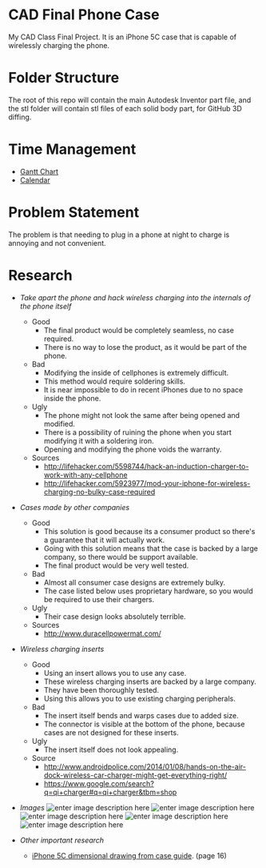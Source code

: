 CAD Final Phone Case
====================

My CAD Class Final Project. It is an iPhone 5C case that is capable of wirelessly charging the phone.

Folder Structure
================

The root of this repo will contain the main Autodesk Inventor part file, and the stl folder will contain stl files of each solid body part, for GitHub 3D diffing.

Time Management
===============

- [Gantt Chart](https://docs.google.com/spreadsheet/ccc?key=0ApMipExNfk0fdC1INjVVWElmLWdGQXZFMVN3V3RhX0E&usp=sharing)
- [Calendar](https://www.google.com/calendar/b/1/render?pli=1&t=AKUaPmbmpk9BfPhFrlQ6469J1IzHtD-atbP3BkW0W6SAPXD_sVD59yl8g21voCkwpo_0WIDtCCID5h6UOZSyo2BnvzVl47NMGQ)

Problem Statement
=================

The problem is that needing to plug in a phone at night to charge is annoying and not convenient.



Research
========

- *Take apart the phone and hack wireless charging into the internals of the phone itself*
	- Good
		- The final product would be completely seamless, no case required.
		- There is no way to lose the product, as it would be part of the phone.
	- Bad
		- Modifying the inside of cellphones is extremely difficult.
		- This method would require soldering skills.
		- It is near impossible to do in recent iPhones due to no space inside the phone.
	- Ugly
		- The phone might not look the same after being opened and modified.
		- There is a possibility of ruining the phone when you start modifying it with a soldering iron.
		- Opening and modifying the phone voids the warranty.
	- Sources
		- http://lifehacker.com/5598744/hack-an-induction-charger-to-work-with-any-cellphone
		- http://lifehacker.com/5923977/mod-your-iphone-for-wireless-charging-no-bulky-case-required
- *Cases made by other companies*
	- Good
		- This solution is good because its a consumer product so there's a guarantee that it will actually work.
		- Going with this solution means that the case is backed by a large company, so there would be support available.
		- The final product would be very well tested.
	- Bad
		- Almost all consumer case designs are extremely bulky.
		- The case listed below uses proprietary hardware, so you would be required to use their chargers.
	- Ugly
		- Their case design looks absolutely terrible.
	- Sources
		- http://www.duracellpowermat.com/
- *Wireless charging inserts*
	- Good
		- Using an insert allows you to use any case.
		- These wireless charging inserts are backed by a large company.
		- They have been thoroughly tested.
		- Using this allows you to use existing charging peripherals.
	- Bad
		- The insert itself bends and warps cases due to added size.
		- The connector is visible at the bottom of the phone, because cases are not designed for these inserts.
	- Ugly
		- The insert itself does not look appealing.
	- Source
		- http://www.androidpolice.com/2014/01/08/hands-on-the-air-dock-wireless-car-charger-might-get-everything-right/
		- https://www.google.com/search?q=qi+charger#q=qi+charger&tbm=shop
- *Images*
	![enter image description here][1]
    ![enter image description here][2]
    ![enter image description here][3]
    ![enter image description here][4]
    ![enter image description here][5]


- *Other important research*
	- [iPhone 5C dimensional drawing from case guide](https://developer.apple.com/resources/cases/Case-Design-Guidelines.pdf). (page 16)


  [1]: http://www.elecfreaks.com/store/images/wireless_charging_01.jpg
  [2]: http://www.qiwireless.com/wp-content/uploads/2014/04/nokia-lumia-930-wireless-charging-free.jpg
  [3]: http://images.gizmag.com/hero/13046_6100992920.png
  [4]: http://agbeat.com/wp-content/uploads/2012/11/wireless-charger.jpg
  [5]: http://i.nokia.com/r/image/view/-/2830212/lowRes/3/-/Nokia-Wireless-Charging-Plate-DT-601.jpg